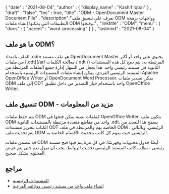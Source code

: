 {
  "date" : "2021-08-04",
  "author" : {
    "display_name" : "Kashif Iqbal"
} ,
  "draft" : "false",
  "toc" : true,
  "title" :"ODM - OpenDocument Master Document File" ,
  "description":"تعرف على تنسيق ملف ODM وواجهات برمجة التطبيقات التي يمكنها إنشاء ملفات ODM وفتحها." ,
  "linktitle" : "ODM",
  "menu" : {
    "docs" : {
      "parent" : "word-processing"
}
} ,
  "lastmod" : "2021-08-04"
}

## ما هو ملف ODM؟

الملف بامتداد .odm هو ملف مستند OpenDocument Master يحتوي على واحد أو أكثر من ملفات [.odt](/ar/ معالجة الكلمات / odt /) المرتبطة به. يتم دمج كل هذه المستندات الثانوية في مستند رئيسي واحد. هذا يجعل من السهل إدارة جميع الملفات المرتبطة من المستند الرئيسي الفردي. يمكن إنشاء ملفات المستندات الرئيسية باستخدام Apache OpenOffice Writer أو OpenDocument Word Processor. يمكن تصدير ملفات ODM إلى ملف ODT واحد باستخدام خيار التصدير من داخل تطبيق OpenOffice Writer.

## تنسيق ملف ODM - مزيد من المعلومات

يتم حفظ ملفات ODM كملفات نصية يمكن فتحها في OpenOffice Writer. يتكون ملف ODM واحد من مقاطع متعددة مرتبطة بالمستندات الثانوية .odt. يسمح هذا للعديد من الكتاب بتحرير مستندات ODT الخاصة بهم والمرتبطة في ملف ODM الرئيسي. وبالتالي ، يتم تحديث ملف ODM الرئيسي حيث يقوم كل كاتب بتحديث الأقسام الخاصة به.

قد تتضمن ملفات ODM أيضًا جدول محتويات وفهرسًا. في كل مرة يتم فيها فتح مستند رئيسي ، يطلب كاتب المستند الرئيسي تحديث الروابط. يجب أن تقول نعم حتى يتم عرض المحتوى بشكل صحيح.

## مراجع

* [المستندات الرئيسية](https://wiki.openoffice.org/wiki/Documentation/UserGuide/Writer/MasterDoc)
* [إنشاء ملف واحد من مستند رئيسي ووثائقه الفرعية](https://wiki.openoffice.org/wiki/Documentation/OOo3_User_Guides/Writer_Guide/Creating_one_file_from_a_master_document)

